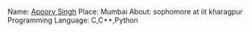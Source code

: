 Name: [Apoorv Singh](https://github.com/apoorvsingh500)
Place: Mumbai
About: sophomore at iit kharagpur
Programming Language: C,C++,Python 
